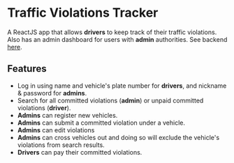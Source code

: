 # Traffic Violations Tracker

A ReactJS app that allows **drivers** to keep track of their traffic violations. Also has an admin dashboard for users with **admin** authorities. See backend [here](https://github.com/Tamashii90/android-hw-backend).

## Features
- Log in using name and vehicle's plate number for **drivers**, and nickname & password for **admins**.
- Search for all committed violations (**admin**) or unpaid committed violations (**driver**).
- **Admins** can register new vehicles.
- **Admins** can submit a committed violation under a vehicle.
- **Admins** can edit violations
- **Admins** can cross vehicles out and doing so will exclude the vehicle's violations from search results.
- **Drivers** can pay their committed violations.

